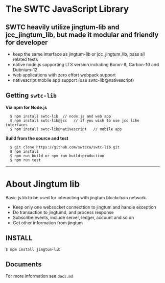 
# The SWTC JavaScript Library

## SWTC heavily utilize jingtum-lib and jcc_jingtum_lib, but made it modular and **friendly** for developer
-  keep the same interface as jingtum-lib or jcc_jingtum_lib, pass all related tests
-  native node.js supporting LTS version including Boron-8, Carbon-10 and Dubnium-12
-  web applications with zero effort webpack support
-  nativescript mobile app support (use swtc-lib@nativescript)

## Getting `swtc-lib`

**Via npm for Node.js**

```
  $ npm install swtc-lib  // node.js and web app
  $ npm install swtc-lib@jcc   // if you wish to use jcc like interfaces
  $ npm install swtc-lib@nativescript   // mobile app
```

**Build from the source and test**

```
  $ git clone https://github.com/swtcca/swtc-lib.git
  $ npm install
  $ npm run build or npm run build:production
  $ npm run test
```

---------------------------------------------

# About Jingtum lib

Basic js lib to be used for interacting with jingtum blockchain network.
- Keep only one websocket connecttion to jingtum and handle exception
- Do transaction to jingtumd, and process response
- Subscribe events, include server, ledger, account and so on
- Get other information from jingtum

## INSTALL
```
$ npm install jingtum-lib
```

## Documents

For more information see `docs.md`
